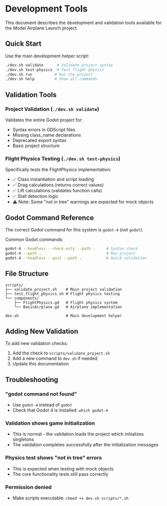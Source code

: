 # Development Tools

This document describes the development and validation tools available for the Model Airplane Launch project.

## Quick Start

Use the main development helper script:

```bash
./dev.sh validate      # Validate project syntax
./dev.sh test-physics  # Test flight physics
./dev.sh run          # Run the project
./dev.sh help         # Show all commands
```

## Validation Tools

### Project Validation (`./dev.sh validate`)

Validates the entire Godot project for:
- Syntax errors in GDScript files
- Missing class_name declarations
- Deprecated export syntax
- Basic project structure

### Flight Physics Testing (`./dev.sh test-physics`)

Specifically tests the FlightPhysics implementation:
- ✅ Class instantiation and script loading
- ✅ Drag calculations (returns correct values)
- ✅ Lift calculations (validates function calls)
- ✅ Stall detection logic
- ⚠️ Note: Some "not in tree" warnings are expected for mock objects

## Godot Command Reference

The correct Godot command for this system is `godot-4` (not `godot`).

Common Godot commands:
```bash
godot-4 --headless --check-only --path .     # Syntax check
godot-4 --path .                             # Run project
godot-4 --headless --quit --path .           # Quick validation
```

## File Structure

```
scripts/
├── validate_project.sh    # Main project validation
├── test_flight_physics.sh # Flight physics testing
└── components/
    ├── FlightPhysics.gd   # Flight physics system
    └── BasicAirplane.gd   # Airplane implementation

dev.sh                     # Main development helper
```

## Adding New Validation

To add new validation checks:

1. Add the check to `scripts/validate_project.sh`
2. Add a new command to `dev.sh` if needed
3. Update this documentation

## Troubleshooting

### "godot command not found"
- Use `godot-4` instead of `godot`
- Check that Godot 4 is installed: `which godot-4`

### Validation shows game initialization
- This is normal - the validation loads the project which initializes singletons
- The validation completes successfully after the initialization messages

### Physics test shows "not in tree" errors
- This is expected when testing with mock objects
- The core functionality tests still pass correctly

### Permission denied
- Make scripts executable: `chmod +x dev.sh scripts/*.sh`